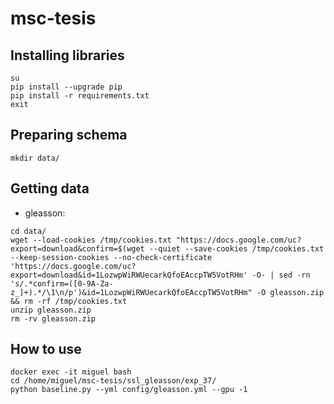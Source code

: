 # msc-tesis

## Installing libraries
```
su
pip install --upgrade pip
pip install -r requirements.txt
exit
```


## Preparing schema
```
mkdir data/
```

## Getting data

- gleasson:

```
cd data/
wget --load-cookies /tmp/cookies.txt "https://docs.google.com/uc?export=download&confirm=$(wget --quiet --save-cookies /tmp/cookies.txt --keep-session-cookies --no-check-certificate 'https://docs.google.com/uc?export=download&id=1LozwpWiRWUecarkQfoEAccpTW5VotRHm' -O- | sed -rn 's/.*confirm=([0-9A-Za-z_]+).*/\1\n/p')&id=1LozwpWiRWUecarkQfoEAccpTW5VotRHm" -O gleasson.zip && rm -rf /tmp/cookies.txt
unzip gleasson.zip
rm -rv gleasson.zip
```

## How to use

```
docker exec -it miguel bash
cd /home/miguel/msc-tesis/ssl_gleasson/exp_37/
python baseline.py --yml config/gleasson.yml --gpu -1
```